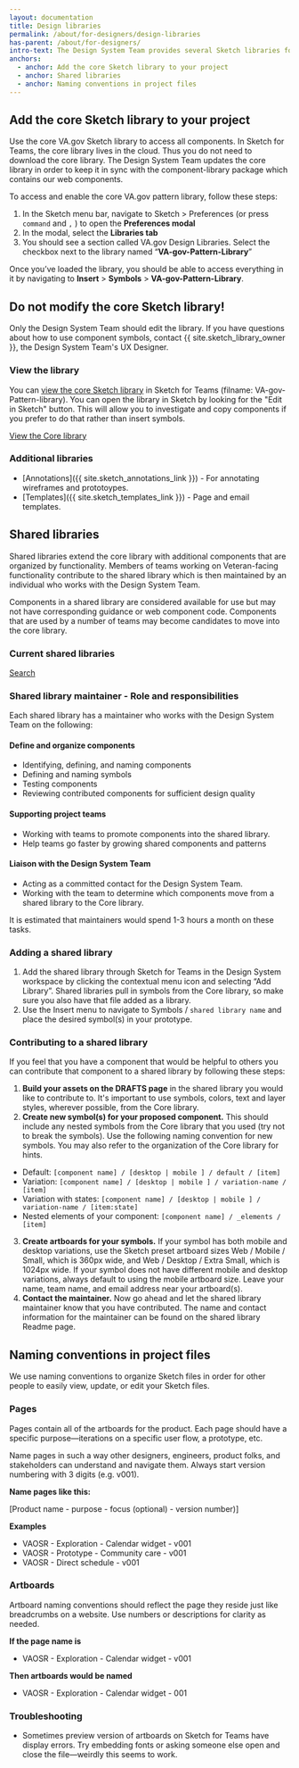 ```yaml
---
layout: documentation
title: Design libraries
permalink: /about/for-designers/design-libraries
has-parent: /about/for-designers/
intro-text: The Design System Team provides several Sketch libraries for use by teams.
anchors:
  - anchor: Add the core Sketch library to your project
  - anchor: Shared libraries
  - anchor: Naming conventions in project files
---
```


## Add the core Sketch library to your project

Use the core VA.gov Sketch library to access all components. In Sketch for Teams, the core library lives in the cloud. Thus you do not need to download the core library. The Design System Team updates the core library in order to keep it in sync with the component-library package which contains our web components.

To access and enable the core VA.gov pattern library, follow these steps:

1. In the Sketch menu bar, navigate to Sketch > Preferences (or press `command` and `,` ) to open the **Preferences modal**
2. In the modal, select the **Libraries tab**
3. You should see a section called VA.gov Design Libraries. Select the checkbox next to the library named “**VA-gov-Pattern-Library**”

Once you’ve loaded the library, you should be able to access everything in it by navigating to **Insert** > **Symbols** > **VA-gov-Pattern-Library**.

<va-alert close-btn-aria-label="Close notification" status="warning" visible>
  <h2 slot="headline">Do not modify the core Sketch library!</h2> 
  <p>
    Only the Design System Team should edit the library. If you have questions about how to use component symbols, contact {{ site.sketch_library_owner }}, the Design System Team's UX Designer.
  </p>
</va-alert>

### View the library

You can <a href="{{ site.sketch_cloud_link}}">view the core Sketch library</a> in Sketch for Teams (filname: VA-gov-Pattern-library). You can open the library in Sketch by looking for the "Edit in Sketch" button. This will allow you to investigate and copy components if you prefer to do that rather than insert symbols. 

<a class="vads-c-action-link--green" href="{{ site.sketch_cloud_link }}">View the Core library</a>

### Additional libraries

* [Annotations]({{ site.sketch_annotations_link }}) - For annotating wireframes and prototoypes.
* [Templates]({{ site.sketch_templates_link }}) - Page and email templates.

## Shared libraries

Shared libraries extend the core library with additional components that are organized by functionality. Members of teams working on Veteran-facing functionality contribute to the shared library which is then maintained by an individual who works with the Design System Team. 

Components in a shared library are considered available for use but may not have corresponding guidance or web component code. Components that are used by a number of teams may become candidates to move into the core library. 

### Current shared libraries

<a class="vads-c-action-link--blue" href="https://sketch.com/s/ab0f611b-c15c-42c4-ab71-1158ff6e01c6">Search</a>

### Shared library maintainer - Role and responsibilities

Each shared library has a maintainer who works with the Design System Team on the following:

#### Define and organize components

* Identifying, defining, and naming components
* Defining and naming symbols
* Testing components
* Reviewing contributed components for sufficient design quality

#### Supporting project teams 

* Working with teams to promote components into the shared library. 
* Help teams go faster by growing shared components and patterns

#### Liaison with the Design System Team

*  Acting as a committed contact for the Design System Team. 
* Working with the team to determine which components move from a shared library to the Core library.

It is estimated that maintainers would spend 1-3 hours a month on these tasks.

### Adding a shared library

1. Add the shared library through Sketch for Teams in the Design System workspace by clicking the contextual menu icon and selecting “Add Library”. Shared libraries pull in symbols from the Core library, so make sure you also have that file added as a library.
2. Use the Insert menu to navigate to Symbols / ```shared library name``` and place the desired symbol(s) in your prototype.

### Contributing to a shared library

If you feel that you have a component that would be helpful to others you can contribute that component to a shared library by following these steps:

1. **Build your assets on the DRAFTS page** in the shared library you would like to contribute to. It's important to use symbols, colors, text and layer styles, wherever possible, from the Core library.
2. **Create new symbol(s) for your proposed component.** This should include any nested symbols from the Core library that you used (try not to break the symbols). Use the following naming convention for new symbols. You may also refer to the organization of the Core library for hints. 
  * Default: ```[component name] / [desktop | mobile ] / default / [item]```
  * Variation: ```[component name] / [desktop | mobile ] / variation-name / [item]```
  * Variation with states: ```[component name] / [desktop | mobile ] / variation-name / [item:state]```
  * Nested elements of your component: ```[component name] / _elements / [item]```
3. **Create artboards for your symbols.** If your symbol has both mobile and desktop variations, use the Sketch preset artboard sizes Web / Mobile / Small, which is 360px wide, and Web / Desktop / Extra Small, which is 1024px wide. If your symbol does not have different mobile and desktop variations, always default to using the mobile artboard size. Leave your name, team name, and email address near your artboard(s).
4. **Contact the maintainer.** Now go ahead and let the shared library maintainer know that you have contributed. The name and contact information for the maintainer can be found on the shared library Readme page.


## Naming conventions in project files

We use naming conventions to organize Sketch files in order for other people to easily view, update, or edit your Sketch files.

### Pages

Pages contain all of the artboards for the product. Each page should have a specific purpose—iterations on a specific user flow, a prototype, etc.

Name pages in such a way other designers, engineers, product folks, and stakeholders can understand and navigate them. Always start version numbering with 3 digits (e.g. v001).

**Name pages like this:**

[Product name - purpose - focus (optional) - version number)]

**Examples**

- VAOSR - Exploration - Calendar widget - v001
- VAOSR - Prototype - Community care - v001
- VAOSR - Direct schedule - v001

### Artboards

Artboard naming conventions should reflect the page they reside just like breadcrumbs on a website. Use numbers or descriptions for clarity as needed. 

**If the page name is**

- VAOSR - Exploration - Calendar widget - v001

**Then artboards would be named**

- VAOSR - Exploration - Calendar widget - 001


### Troubleshooting

- Sometimes preview version of artboards on Sketch for Teams have display errors. Try embedding fonts or asking someone else open and close the file—weirdly this seems to work.
